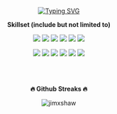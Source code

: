 <p align="center"> <a href="https://git.io/typing-svg"><img src="https://readme-typing-svg.demolab.com?font=Roboto&pause=1000&center=true&width=600&lines=Go%2C+Python%2C+Docker%2C+Kubernetes%2C+AWS;Senior+Software+Engineer%2C+Technology+Enthusiast%2C+Leather+Craftsman;8%2B+years+of+professional+coding+experience" alt="Typing SVG" /></a> </p>



<p align="center"> <strong>Skillset (include but not limited to)</strong> </p>


<p align="center"> <img src="https://img.shields.io/badge/Go-00ADD8?style=for-the-badge&logo=go&logoColor=white" /> <img src="https://img.shields.io/badge/Python-3776AB?style=for-the-badge&logo=python&logoColor=white" /> <img src="https://img.shields.io/badge/PostgreSQL-316192?style=for-the-badge&logo=postgresql&logoColor=white" /> <img src="https://img.shields.io/badge/docker-%230db7ed.svg?style=for-the-badge&logo=docker&logoColor=white"> <img src="https://img.shields.io/badge/kubernetes-%23326ce5.svg?style=for-the-badge&logo=kubernetes&logoColor=white"> <img src="https://img.shields.io/badge/React-20232A?style=for-the-badge&logo=react&logoColor=61DAFB" /> </p>

<p align="center"> <img src="https://img.shields.io/badge/C%23-239120?style=for-the-badge&logo=c-sharp&logoColor=white" /> <img src="https://img.shields.io/badge/.NET-5C2D91?style=for-the-badge&logo=.net&logoColor=white" /> <img src="https://img.shields.io/badge/Amazon_AWS-232F3E?style=for-the-badge&logo=amazon-aws&logoColor=white" /> <img src="https://img.shields.io/badge/Google_Cloud-4285F4?style=for-the-badge&logo=google-cloud&logoColor=white" /> <img src="https://img.shields.io/badge/Kotlin-0095D5?style=for-the-badge&logo=kotlin&logoColor=white" /> <img src="https://img.shields.io/badge/Android-3DDC84?style=for-the-badge&logo=android&logoColor=white" /> </p>




</br>
</br>

<p align="center"><b>🔥 Github Streaks 🔥</b></p>
<p align="center"><img src="https://github-readme-streak-stats.herokuapp.com/?user=jimxshaw&theme=black-ice&hide_border=true&stroke=0000&background=0D1117&ring=0eaeff&fire=236f1b&currStreakLabel=0eaeff&bg_color=30,e96443,904e95&title_color=fff&text_color=fff" alt="jimxshaw" /></p>
